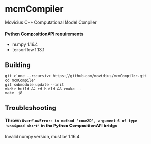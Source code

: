 # mcmCompiler
Movidius C++ Computational Model Compiler

#### Python CompositionAPI requirements
- numpy 1.16.4
- tensorflow 1.13.1

## Building
```
git clone --recursive https://github.com/movidius/mcmCompiler.git
cd mcmCompiler
git submodule update --init
mkdir build && cd build && cmake ..
make -j8
```

## Troubleshooting

#### Thrown `OverflowError: in method 'conv2D', argument 6 of type 'unsigned short'` in the Python CompositionAPI bridge

Invalid numpy version, must be 1.16.4
